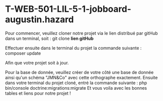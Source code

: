 # T-WEB-501-LIL-5-1-jobboard-augustin.hazard

Pour commencer, veuillez cloner notre projet via le lien distribué par gitHub dans un terminal, soit : git clone **lien gitHub**

Effectuer ensuite dans le terminal du projet la commande suivante : composer update

Afin que votre projet soit à jour.

Pour la base de donnée, veuillez créer de votre côté une base de donnée ainsi qu'un schéma "JMN&Co" avec cette orthographe exactement.
Ensuite dans votre terminal du projet cloné, entré la commande suivante : php bin/console doctrine:migrations:migrate
Et vous voila avec les bonnes tables et liens pour notre projet !
